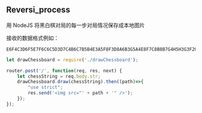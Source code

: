 ## Reversi_process
用 NodeJS 将黑白棋对局的每一步对局情况保存成本地图片

接收的数据格式例如：
```
E6F4C3D6F5E7F6C6C5D3D7C4B6C7B5B4E3A5F8F3D8A6B3G5A4E8F7C8B8B7G4H5H3G3F2G2H6H7H4H2E2D1E1C2C1G6D2A3B2A1B1F1G7H8A2G8A7A8
```

```node.js
let drawChessboard = require('./drawChessboard');

router.post('/', function(req, res, next) {
    let chessString = req.body.str;
    drawChessboard.draw(chessString).then((path)=>{
        "use strict";
        res.send('<img src="' + path + '" />');
	});
});
```